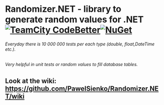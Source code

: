 # Randomizer.NET - library to generate random values for .NET [![TeamCity CodeBetter](https://img.shields.io/teamcity/codebetter/bt428.svg?maxAge=2592000)]()[![NuGet](https://img.shields.io/nuget/v/Nuget.Core.svg?maxAge=2592000?style=plastic)](https://www.nuget.org/packages/Randomizer.NET/)
###### Everyday  there is  10 000 000  tests per each type (double, float,DateTime etc.).
###### Very helpful in unit tests or random values to fill database tables.

## Look at the wiki: https://github.com/PawelSienko/Randomizer.NET/wiki

